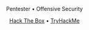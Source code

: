 <p align="center">
Pentester • Offensive Security</a>
</p>
<p align="center">
  <a href="https://app.hackthebox.com/profile/1184809" target="_blank">Hack The Box</a>
•   <a href="https://tryhackme.com/p/volksec" target="_blank">TryHackMe</a>
</p>
